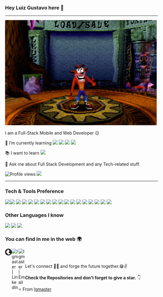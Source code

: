 ### Hey Luiz Gustavo here 👋

---

<p align="left">
  <img src="https://raw.githubusercontent.com/lgmaster/lgmaster/main/crash.gif" width="500" title="Intro Card" alt="Intro Card">
</p>

I am a Full-Stack Mobile and Web Developer :wink:
  
 🌱 I’m currently learning <img src="https://img.shields.io/badge/-VueJS-4FC08D?style=for-the-badge&logo=vue.js&logoColor=FFFFFF"> <img src="https://img.shields.io/badge/-React-000000?style=for-the-badge&logo=react&logoColor=00c8ff"> <img src="https://img.shields.io/badge/-React Native-000000?style=for-the-badge&logo=react&logoColor=00c8ff"> <img src="https://img.shields.io/badge/-Node.js-3C873A?style=for-the-badge&logo=Node.js&logoColor=white">
 
 :books: I want to learn <img src="https://img.shields.io/badge/-Flutter-3a495d?style=flat&logo=flutter&logoColor=67b7f7">
 
 💬 Ask me about Full Stack Development and any Tech-related stuff.


![Profile views](https://gpvc.arturio.dev/lgmaster)  <img src="https://img.shields.io/github/followers/lgmaster?label=Follow" style=" float:left, margin-right:10px" />


---


### Tech & Tools Preference

<img src="https://img.shields.io/badge/-Vue-4FC08D?style=flat&logo=vue.js&logoColor=ffffff"><img src="https://img.shields.io/badge/-React-000000?style=flat&logo=react&logoColor=00c8ff">
<img src="https://img.shields.io/badge/-React Native-000000?style=flat&logo=react&logoColor=00c8ff">
<img src = "https://img.shields.io/badge/-HTML5-E34F26?style=flat&logo=html5&logoColor=white"> 
<img src = "https://img.shields.io/badge/-CSS3-1572B6?style=flat&logo=css3&logoColor=white">
<img src="https://img.shields.io/badge/-JavaScript-eed718?style=flat&logo=javascript&logoColor=ffffff">
<img src="https://img.shields.io/badge/-Sass-cc6699?style=flat&logo=sass&logoColor=ffffff">
<img src="https://img.shields.io/badge/-MongoDB-4DB33D?style=flat&logo=mongodb&logoColor=FFFFFF">
<img src="https://img.shields.io/badge/-GraphQL-e535ab?style=flat&logo=graphql&logoColor=FFFFFF">
<img src="https://img.shields.io/badge/-MySQL-4479A1?style=flat&logo=mysql&logoColor=FFFFFF">
<img src="https://img.shields.io/badge/-PostgreSQL-336791?style=flat&logo=PostgreSQL&logoColor=FFFFFF">
<img src="https://img.shields.io/badge/-Microsoft SQL Server-CC2927?style=flat&logo=Microsoft-SQL-Server&logoColor=FFFFFF">
<img src="https://img.shields.io/badge/-Express.js-787878?style=flat">
<img src="https://img.shields.io/badge/-Node.js-3C873A?style=flat&logo=Node.js&logoColor=white">
<img src="https://img.shields.io/badge/-Progressive Web Apps-5A0FC8?style=flat">
<img src="http://img.shields.io/badge/-Git-F1502F?style=flat&logo=git&logoColor=FFFFFF">
<img src="http://img.shields.io/badge/-Github-000000?style=flat&logo=github&logoColor=FFFFFF">
<img src="http://img.shields.io/badge/-VS%20Code-007ACC?style=flat&logo=visual%20studio%20code&logoColor=white">


### Other Languages I know
<img src="http://img.shields.io/badge/-Java-F89820?style=flat&logo=java&logoColor=white"> <img src="https://img.shields.io/badge/-C%20Sharp-239120?style=flat&logo=c-sharp&logoColor=ffffff"> <img src="https://img.shields.io/badge/-Python-black?style=flat&logo=python&logoColor=white"> 


### You can find in me in the web 🌍
[<img align="left" alt="lgmaster" width="22px" src="https://raw.githubusercontent.com/iconic/open-iconic/master/svg/globe.svg" />][website]
[<img align="left" alt="lgmaster | LinkedIn" width="22px" src="https://cdn.jsdelivr.net/npm/simple-icons@v3/icons/linkedin.svg" />][linkedin]
[<img align="left" alt="lgmaster | Email" width="22px" src="https://cdn.jsdelivr.net/npm/simple-icons@v3/icons/minutemailer.svg" />][email]

<br/><br/>	

Let's connect 👨‍💻 and forge the future together.😁✌

**Check the Repositories and don't forget to give a star.** 👇

:star: From [lgmaster](https://github.com/lgmaster)

[website]: https://luizgustavo.net
[linkedin]: https://www.linkedin.com/in/luizgustavome/
[email]: mailto:contact@luizgustavo.net
